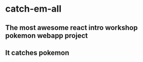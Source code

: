 # catch-em-all

## The most awesome react intro workshop pokemon webapp project
## It catches pokemon